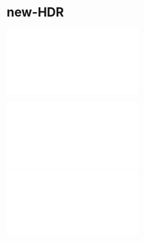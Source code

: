 # new-HDR

<embed src="assets/Framework.pdf"  />

![Framework.pdf](assets/Framework.pdf)
![MemoryBlock.pdf](assets/MemoryBlock.pdf)
